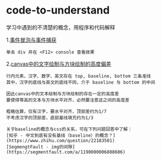 # code-to-understand
学习中遇到的不清楚的概念，用程序和代码解释

1.[事件冒泡与事件捕获](https://web-wyj.github.io/code-to-understand/bubble-and-capture.html)
```
单击 div 并在 <F12> console 查看效果
```

2.[canvas中的文字绘制与方块绘制的高度偏差](https://web-wyj.github.io/code-to-understand/text-vertical.html)
```
行内元素，汉字、数字、英文存在 top, baseline, bottom 三条准线
其中，汉字的底线与英文的底线不同，介于 baseline 与 bottom 的中间

因此canvas中的文本绘制与方块绘制的存在一定的高度差
要使得等高的文本与方块水平对齐，必然要注意这之间的高度差

粗略估算，仅有汉字，要水平对齐，顶部差约为1/7
不考虑汉字的顶部差，底部基线填充约为1/3

关于baseline的概念与css的关系，可在下列问题回答中了解：
[知乎 - 中文到底有没有基线（baseline）的概念？](https://www.zhihu.com/question/22183501)
[SegmengtFault - img的间隙](https://segmentfault.com/a/1190000006808606)
```